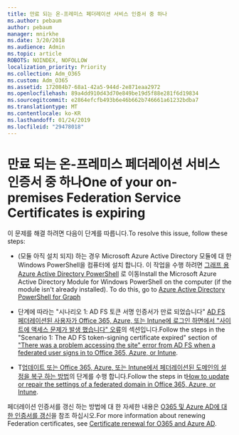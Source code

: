 ```yaml
---
title: 만료 되는 온-프레미스 페더레이션 서비스 인증서 중 하나
ms.author: pebaum
author: pebaum
manager: mnirkhe
ms.date: 3/20/2018
ms.audience: Admin
ms.topic: article
ROBOTS: NOINDEX, NOFOLLOW
localization_priority: Priority
ms.collection: Adm_O365
ms.custom: Adm_O365
ms.assetid: 172084b7-68a1-42a5-944d-2e871eaa2972
ms.openlocfilehash: 89a4dd910d43d70e849be19d5f88e281f6d19834
ms.sourcegitcommit: e2864efcfb493b6e46b662b746661a61232bdba7
ms.translationtype: MT
ms.contentlocale: ko-KR
ms.lasthandoff: 01/24/2019
ms.locfileid: "29478018"
---
```

# <a name="one-of-your-on-premises-federation-service-certificates-is-expiring"></a><span data-ttu-id="9349c-102">만료 되는 온-프레미스 페더레이션 서비스 인증서 중 하나</span><span class="sxs-lookup"><span data-stu-id="9349c-102">One of your on-premises Federation Service Certificates is expiring</span></span>

<span data-ttu-id="9349c-103">이 문제를 해결 하려면 다음이 단계를 따릅니다.</span><span class="sxs-lookup"><span data-stu-id="9349c-103">To resolve this issue, follow these steps:</span></span>
  
- <span data-ttu-id="9349c-p101">(모듈 아직 설치 되지) 하는 경우 Microsoft Azure Active Directory 모듈에 대 한 Windows PowerShell을 컴퓨터에 설치 합니다. 이 작업을 수행 하려면 [그래프 용 Azure Active Directory PowerShell](https://docs.microsoft.com/en-us/powershell/azure/active-directory/install-adv2?view=azureadps-2.0) 로 이동</span><span class="sxs-lookup"><span data-stu-id="9349c-p101">Install the Microsoft Azure Active Directory Module for Windows PowerShell on the computer (if the module isn't already installed). To do this, go to [Azure Active Directory PowerShell for Graph ](https://docs.microsoft.com/en-us/powershell/azure/active-directory/install-adv2?view=azureadps-2.0)</span></span>
    
- <span data-ttu-id="9349c-106">단계에 따라는 "시나리오 1: AD FS 토큰 서명 인증서가 만료 되었습니다" [AD FS 페더레이션된 사용자가 Office 365, Azure, 또는 Intune에 로그인 하면에서 "사이트에 액세스 문제가 발생 했습니다" 오류](https://support.microsoft.com/en-us/help/2713898/there-was-a-problem-accessing-the-site-error-from-ad-fs-when-a-federat)의 섹션입니다.</span><span class="sxs-lookup"><span data-stu-id="9349c-106">Follow the steps in the "Scenario 1: The AD FS token-signing certificate expired" section of ["There was a problem accessing the site" error from AD FS when a federated user signs in to Office 365, Azure, or Intune](https://support.microsoft.com/en-us/help/2713898/there-was-a-problem-accessing-the-site-error-from-ad-fs-when-a-federat).</span></span>
    
- <span data-ttu-id="9349c-107">T[업데이트 또는 Office 365, Azure, 또는 Intune에서 페더레이션된 도메인의 설정을 복구 하는 방법](https://support.microsoft.com/en-us/help/2647048/how-to-update-or-repair-the-settings-of-a-federated-domain-in-office-3)의 단계를 수행 합니다.</span><span class="sxs-lookup"><span data-stu-id="9349c-107">Follow the steps in t[How to update or repair the settings of a federated domain in Office 365, Azure, or Intune](https://support.microsoft.com/en-us/help/2647048/how-to-update-or-repair-the-settings-of-a-federated-domain-in-office-3).</span></span>
    
<span data-ttu-id="9349c-108">페더레이션 인증서를 갱신 하는 방법에 대 한 자세한 내용은 [O365 및 Azure AD에 대 한 인증서를 갱신](https://docs.microsoft.com/en-us/azure/active-directory/connect/active-directory-aadconnect-o365-certs)을 참조 하십시오.</span><span class="sxs-lookup"><span data-stu-id="9349c-108">For more information about renewing Federation certificates, see [Certificate renewal for O365 and Azure AD](https://docs.microsoft.com/en-us/azure/active-directory/connect/active-directory-aadconnect-o365-certs).</span></span>
  

